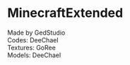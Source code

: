 <h1>MinecraftExtended</h1>
Made by GedStudio</br>
Codes: DeeChael</br>
Textures: GoRee</br>
Models: DeeChael</br>

